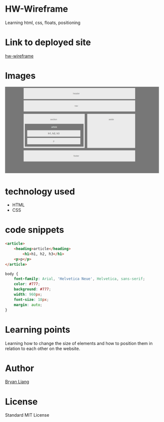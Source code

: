 <!-- Put the name of the project after the # -->
<!-- the # means h1  -->
# HW-Wireframe

<!-- Put a description of what the project is -->
Learning html, css, floats, positioning

# Link to deployed site
<!-- make a link to the deployed site --> 
<!-- [What the user will see](the link to the deployed site) -->
[hw-wireframe](https://liangbryan2.github.io/HW-Wireframe/)

# Images
<!-- take a picture of the image and add it into the readme  -->
<!-- ![image title](path or link to image) -->
![wireframe](images/Easier-Layout.png)

# technology used
<!-- make a list of technology used -->
<!-- what you used for this web app, like html css -->


<!-- 
1. First ordered list item
2. Another item
⋅⋅* Unordered sub-list. 
1. Actual numbers don't matter, just that it's a number
⋅⋅1. Ordered sub-list
4. And another item. 
-->
- HTML
- CSS

# code snippets
<!-- put snippets of code inside ``` ``` so it will look like code -->
<!-- if you want to put blockquotes use a > -->

``` html
<article>
    <heading>article</heading>
        <h1>h1, h2, h3</h1>
    <p>p</p>
</article>
```
``` css
body {
    font-family: Arial, 'Helvetica Neue', Helvetica, sans-serif;
    color: #777;
    background: #777;
    width: 960px;
    font-size: 18px;
    margin: auto;
}
```

# Learning points
<!-- Learning points where you would write what you thought was helpful -->
Learning how to change the size of elements and how to position them in relation to each other on the website.

# Author 
<!-- make a link to the deployed site and have your name as the link -->
[Bryan Liang](https://liangbryan2.github.io/HW-Wireframe/)

# License
Standard MIT License